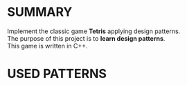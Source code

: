 SUMMARY
=======
Implement the classic game **Tetris** applying design patterns.  
The purpose of this project is to **learn design patterns**.  
This game is written in C++.  

USED PATTERNS
=============
